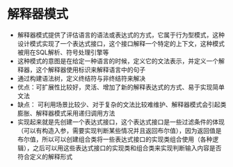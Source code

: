 # 解释器模式
- 解释器模式提供了评估语言的语法或表达式的方式，它属于行为型模式，这种设计模式实现了一个表达式接口，这个接口解释一个特定的上下文，这种模式被用在SQL解析、符号处理引擎等
- 这种模式的意图是在给定一种语言的时候，定义它的文法表示，并定义一个解释器，这个解释器使用标识来解释语言中的句子
- 通过构建语法树，定义终结符与非终结符来解决
- 优点：可扩展性比较好，灵活、增加了新的解释表达式的方式、易于实现简单文法
- 缺点： 可利用场景比较少、对于复杂的文法比较难维护、解释器模式会引起类膨胀、解释器模式采用递归调用方法
- 实现起来就是先创建一个表达式接口，这个表达式接口是一些过滤条件的体现（可以有构造入参，需要实现判断某些情况并且返回布尔值），因为返回值是布尔值，所以可以创建组合类将一些表达式接口的实现类组合使用（各种逻辑），之后可以用这些表达式接口的实现类和组合类来实现判断输入内容是否符合定义的解释形式